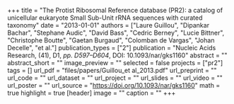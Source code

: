 +++
title = "The Protist Ribosomal Reference database (PR2): a catalog of unicellular eukaryote Small Sub-Unit rRNA sequences with curated taxonomy"
date = "2013-01-01"
authors = ["Laure Guillou", "Dipankar Bachar", "Stephane Audic", "David Bass", "Cedric Berney", "Lucie Bittner", "Christophe Boutte", "Gaetan Burgaud", "Colomban de Vargas", "Johan Decelle", "et al."]
publication_types = ["2"]
publication = "Nucleic Acids Research, (41), D1, _pp. D597–D604_, DOI: 10.1093/nar/gks1160"
abstract = ""
abstract_short = ""
image_preview = ""
selected = false
projects = ["pr2"]
tags = []
url_pdf = "files/papers/Guillou_et al_2013.pdf"
url_preprint = ""
url_code = ""
url_dataset = ""
url_project = ""
url_slides = ""
url_video = ""
url_poster = ""
url_source = "https://doi.org/10.1093/nar/gks1160"
math = true
highlight = true
[header]
image = ""
caption = ""
+++
